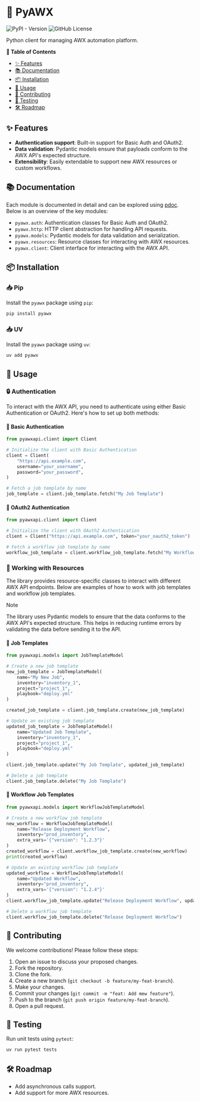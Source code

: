 # 🤖 PyAWX

![PyPI - Version](https://img.shields.io/pypi/v/pyawx)
![GitHub License](https://img.shields.io/github/license/srlasagne/pyawx)

Python client for managing AWX automation platform.

**📌 Table of Contents**

- [✨ Features](#-features)
- [📚 Documentation](#-documentation)
- [📦 Installation](#-installation)
- [📖 Usage](#-usage)
- [🤝 Contributing](#-contributing)
- [🧪 Testing](#-testing)
- [🛠️ Roadmap](#-roadmap)

## ✨ Features

- **Authentication support**: Built-in support for Basic Auth and OAuth2.
- **Data validation**: Pydantic models ensure that payloads conform to the AWX
  API's expected structure.
- **Extensibility**: Easily extendable to support new AWX resources or custom
  workflows.

## 📚 Documentation

Each module is documented in detail and can be explored using
[pdoc](https://pdoc.dev). Below is an overview of the key modules:

- `pyawx.auth`: Authentication classes for Basic Auth and OAuth2.
- `pyawx.http`: HTTP client abstraction for handling API requests.
- `pyawx.models`: Pydantic models for data validation and serialization.
- `pyawx.resources`: Resource classes for interacting with AWX resources.
- `pyawx.client`: Client interface for interacting with the AWX API.

## 📦 Installation

### 📥 Pip

Install the `pyawx` package using `pip`:

```bash
pip install pyawx
```

### 📥 UV

Install the `pyawx` package using `uv`:

```bash
uv add pyawx
```

## 📖 Usage

### 🔒 Authentication

To interact with the AWX API, you need to authenticate using either Basic
Authentication or OAuth2. Here's how to set up both methods:

#### 🔑 Basic Authentication

```python
from pyawxapi.client import Client

# Initialize the client with Basic Authentication
client = Client(
    "https://api.example.com",
    username="your_username",
    password="your_password",
)

# Fetch a job template by name
job_template = client.job_template.fetch("My Job Template")
```

#### 🔑 OAuth2 Authentication

```python
from pyawxapi.client import Client

# Initialize the client with OAuth2 Authentication
client = Client("https://api.example.com", token="your_oauth2_token")

# Fetch a workflow job template by name
workflow_job_template = client.workflow_job_template.fetch("My Workflow Job Template")
```

### 🔄 Working with Resources

The library provides resource-specific classes to interact with different AWX API
endpoints. Below are examples of how to work with job templates and workflow job
templates.

> [!NOTE]
> The library uses Pydantic models to ensure that the data conforms to the AWX API's
> expected structure. This helps in reducing runtime errors by validating the data
> before sending it to the API.

#### 📜 Job Templates

```python
from pyawxapi.models import JobTemplateModel

# Create a new job template
new_job_template = JobTemplateModel(
    name="My New Job",
    inventory="inventory_1",
    project="project_1",
    playbook="deploy.yml"
)

created_job_template = client.job_template.create(new_job_template)

# Update an existing job template
updated_job_template = JobTemplateModel(
    name="Updated Job Template",
    inventory="inventory_1",
    project="project_1",
    playbook="deploy.yml"
)

client.job_template.update("My Job Template", updated_job_template)

# Delete a job template
client.job_template.delete("My Job Template")
```

#### 📜 Workflow Job Templates

```python
from pyawxapi.models import WorkflowJobTemplateModel

# Create a new workflow job template
new_workflow = WorkflowJobTemplateModel(
    name="Release Deployment Workflow",
    inventory="prod_inventory",
    extra_vars='{"version": "1.2.3"}'
)
created_workflow = client.workflow_job_template.create(new_workflow)
print(created_workflow)

# Update an existing workflow job template
updated_workflow = WorkflowJobTemplateModel(
    name="Updated Workflow",
    inventory="prod_inventory",
    extra_vars='{"version": "1.2.4"}'
)
client.workflow_job_template.update("Release Deployment Workflow", updated_workflow)

# Delete a workflow job template
client.workflow_job_template.delete("Release Deployment Workflow")
```

## 🤝 Contributing

We welcome contributions! Please follow these steps:

1. Open an issue to discuss your proposed changes.
2. Fork the repository.
3. Clone the fork.
4. Create a new branch (`git checkout -b feature/my-feat-branch`).
5. Make your changes.
6. Commit your changes (`git commit -m "feat: Add mew feature"`).
7. Push to the branch (`git push origin feature/my-feat-branch`).
8. Open a pull request.

## 🧪 Testing

Run unit tests using `pytest`:

```sh
uv run pytest tests
```

## 🛠️ Roadmap

- Add asynchronous calls support.
- Add support for more AWX resources.
